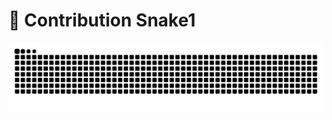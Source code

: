 # 🐍 Contribution Snake1

![Snake animation](https://raw.githubusercontent.com/Kartikmhatre/Kartikmhatre/output/snake.svg)
